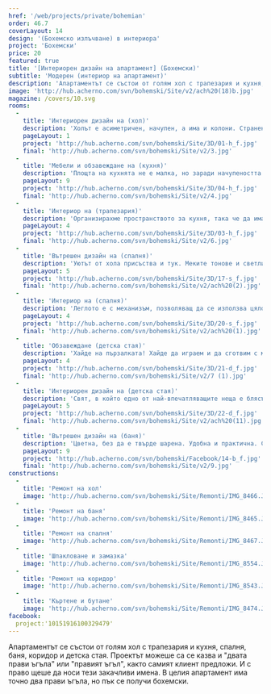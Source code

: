 ```yaml
---
href: '/web/projects/private/bohemian' 
order: 46.7
coverLayout: 14
design: '(Бохемско излъчване) в интериора'
project: 'Бохемски'
price: 20
featured: true
title: '[Интериорен дизайн на апартамент] (Бохемски)'
subtitle: 'Модерен (интериор на апартамент)'
description: 'Апартаментът се състои от голям хол с трапезария и кухня, спалня, баня, коридор и детска стая. В цялото жилище има точно два прави ъгъла, но пък се получи бохемско. А на бохемите не им пречат кривите ъгли. Даже намират вдъхновение в тях.'
image: 'http://hub.acherno.com/svn/bohemski/Site/v2/ach%20(18)b.jpg'
magazine: /covers/10.svg
rooms:
  -
    title: 'Интериорен дизайн на (хол)'
    description: 'Холът е асиметричен, начупен, а има и колони. Странен и доста труден за усвояване, но на бохемите не им пречат кривите ъгли. Даже намират вдъхновение в тях.'
    pageLayout: 1
    project: 'http://hub.acherno.com/svn/bohemski/Site/3D/01-h_f.jpg'
    final: 'http://hub.acherno.com/svn/bohemski/Site/v2/3.jpg'
  -
    title: 'Мебели и обзавеждане на (кухня)'
    description: 'Площта на кухнята не е малка, но заради начупеността и сложната архитектура много трудно се намери място за всичко необходимо. Трябваше да се правят сложни схеми и много изчисления, но усилията си струваха. '
    pageLayout: 9
    project: 'http://hub.acherno.com/svn/bohemski/Site/3D/04-h_f.jpg'
    final: 'http://hub.acherno.com/svn/bohemski/Site/v2/4.jpg'
  -
    title: 'Интериор на (трапезария)'
    description: 'Организирахме пространството за кухня, така че да има място за всичко необходимо, включително за хубав трапезарен ъгъл. За диван, фотьойл и дори за кът за релакс с тайно вадещо се легло идеално за гости. Светло, топло и уютно място, където се чува детски смях.'
    pageLayout: 4
    project: 'http://hub.acherno.com/svn/bohemski/Site/3D/03-h_f.jpg'
    final: 'http://hub.acherno.com/svn/bohemski/Site/v2/6.jpg'
  -
    title: 'Вътрешен дизайн на (спалня)'
    description: 'Уютът от хола присъства и тук. Меките тонове и светлите мебели са практично измислени така, че да съберат многото неща в една къща. Всички ниши се използват максимално, а не изглежда претрупано. '
    pageLayout: 5
    project: 'http://hub.acherno.com/svn/bohemski/Site/3D/17-s_f.jpg'
    final: 'http://hub.acherno.com/svn/bohemski/Site/v2/ach%20(2).jpg'
  -
    title: 'Интериор на (спалня)'
    description: 'Леглото е с механизъм, позволяващ да се използва цялото пространсто под него, което не пречи на това, да бъде удобно.'
    pageLayout: 4
    project: 'http://hub.acherno.com/svn/bohemski/Site/3D/20-s_f.jpg'
    final: 'http://hub.acherno.com/svn/bohemski/Site/v2/ach%20(1).jpg'
  -
    title: 'Обзавеждане (детска стая)'
    description: 'Хайде на пързалката! Хайде да играем и да сготвим с малките тигани! Да пием чай в малките чашки и да хапнем измислен сладкиш! Толкова е красиво да си дете и да имаш свой собствен свят. '
    pageLayout: 4
    project: 'http://hub.acherno.com/svn/bohemski/Site/3D/21-d_f.jpg'
    final: 'http://hub.acherno.com/svn/bohemski/Site/v2/7 (1).jpg'
  -
    title: 'Интериорен дизайн на (детска стая)'
    description: 'Свят, в който едно от най-впечатляващите неща е блясъкът на малкия пластмасов сервиз, а най-приятното преживяване е да си скрит в къщата, направена от одеяла под масата. '
    pageLayout: 5
    project: 'http://hub.acherno.com/svn/bohemski/Site/3D/22-d_f.jpg'
    final: 'http://hub.acherno.com/svn/bohemski/Site/v2/ach%20(11).jpg'
  -
    title: 'Вътрешен дизайн на (баня)'
    description: 'Цветна, без да е твърде шарена. Удобна и практична. С голям шкаф под мивката, с кабина със затъмнени стъкла. '
    pageLayout: 9
    project: 'http://hub.acherno.com/svn/bohemski/Facebook/14-b_f.jpg'
    final: 'http://hub.acherno.com/svn/bohemski/Site/v2/9.jpg'
constructions:
  - 
    title: 'Ремонт на хол'
    image: 'http://hub.acherno.com/svn/bohemski/Site/Remonti/IMG_8466.JPG'
  - 
    title: 'Ремонт на баня'
    image: 'http://hub.acherno.com/svn/bohemski/Site/Remonti/IMG_8465.JPG'
  - 
    title: 'Ремонт на спалня'
    image: 'http://hub.acherno.com/svn/bohemski/Site/Remonti/IMG_8467.JPG'
  - 
    title: 'Шпакловане и замазка'
    image: 'http://hub.acherno.com/svn/bohemski/Site/Remonti/IMG_8554.JPG'
  - 
    title: 'Ремонт на коридор'
    image: 'http://hub.acherno.com/svn/bohemski/Site/Remonti/IMG_8543.JPG'
  - 
    title: 'Къртене и бутане'
    image: 'http://hub.acherno.com/svn/bohemski/Site/Remonti/IMG_8474.JPG'
facebook:
  project:'10151916100329479'
---
```

Апартаментът се състои от голям хол с трапезария и кухня, спалня, баня, коридор и детска стая. Проектът можеше са се казва и "двата прави ъгъла" или "правият ъгъл", както самият клиент предложи. И с право щеше да носи тези закачливи имена. В целия апартамент има точно два прави ъгъла, но пък се получи бохемски. 
